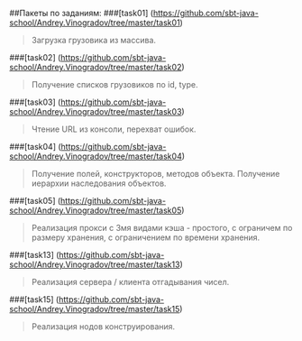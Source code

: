 ##Пакеты по заданиям:
###[task01] (https://github.com/sbt-java-school/Andrey.Vinogradov/tree/master/task01)
> Загрузка грузовика из массива.

###[task02] (https://github.com/sbt-java-school/Andrey.Vinogradov/tree/master/task02)
> Получение списков грузовиков по id, type.

###[task03] (https://github.com/sbt-java-school/Andrey.Vinogradov/tree/master/task03)
> Чтение URL из консоли, перехват ошибок.

###[task04] (https://github.com/sbt-java-school/Andrey.Vinogradov/tree/master/task04)
> Получение полей, конструкторов, методов объекта. Получение иерархии наследования объектов.

###[task05] (https://github.com/sbt-java-school/Andrey.Vinogradov/tree/master/task05)
> Реализация прокси с 3мя видами кэша - простого, с ограничем по размеру хранения, с ограничением по времени хранения.

###[task13] (https://github.com/sbt-java-school/Andrey.Vinogradov/tree/master/task13)
> Реализация сервера / клиента отгадывания чисел.

###[task15] (https://github.com/sbt-java-school/Andrey.Vinogradov/tree/master/task15)
> Реализация нодов конструирования.